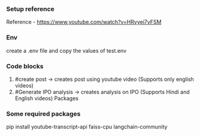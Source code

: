 ### Setup reference 

Reference - https://www.youtube.com/watch?v=HRvyei7vFSM

### Env
create a .env file and copy the values of test.env

### Code blocks
1. #create post -> creates post using youtube video (Supports only english videos)
2. #Generate IPO analysis -> creates analysis on IPO (Supports Hindi and English videos)
Packages

### Some required packages

pip install youtube-transcript-api faiss-cpu langchain-community
